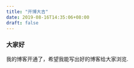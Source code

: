 ```yaml
---
title: "开博大吉"
date: 2019-08-16T14:35:06+08:00
draft: false
---
```


### 大家好

我的博客开通了，希望我能写出好的博客给大家浏览.